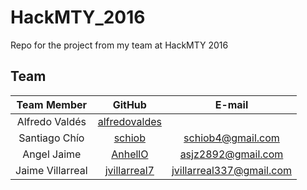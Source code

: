 # HackMTY_2016
Repo for the project from my team at HackMTY 2016

## Team
|Team Member  |GitHub   |E-mail   |
|:-:|:-:|:-:|
|Alfredo Valdés   |[alfredovaldes](https://github.com/alfredovaldes)   |   |
|Santiago Chío   |[schiob](https://github.com/schiob)   |[schiob4@gmail.com](schiob4@gmail.com)   |
|Angel Jaime   |[AnhellO](https://github.com/AnhellO)   |[asjz2892@gmail.com](asjz2892@gmail.com)   |
|Jaime Villarreal   |[jvillarreal7](https://github.com/jvillarreal7)   |[jvillarreal337@gmail.com](jvillarreal337@gmail.com)   |
